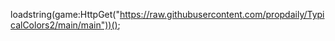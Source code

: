 loadstring(game:HttpGet("https://raw.githubusercontent.com/propdaily/TypicalColors2/main/main"))();
